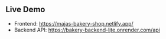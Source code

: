 ## Live Demo

- Frontend: https://majas-bakery-shop.netlify.app/
- Backend API: https://bakery-backend-ljte.onrender.com/api
